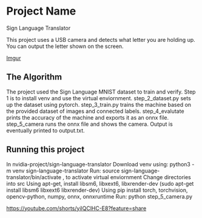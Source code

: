# Project Name
Sign Language Translator

This project uses a USB camera and detects what letter you are holding up. You can output the letter shown on the screen.

[Imgur](https://i.imgur.com/40Xp6x7.jpg)

## The Algorithm

The project used the Sign Language MNIST dataset to train and verify. Step 1 is to install venv and use the virtual enviornment. step_2_dataset.py sets up the dataset using pytorch. step_3_train.py trains the machine based on the provided dataset of images and connected labels. step_4_evalutate prints the accuracy of the machine and exports it as an onnx file. step_5_camera runs the onnx file and shows the camera. Output is eventually printed to output.txt.

## Running this project
In nvidia-project/sign-language-translator
Download venv using: python3 -m venv sign-language-translator
Run: source sign-language-translator/bin/activate , to activate virtual enviornment
Change directories into src
Using apt-get, install libsm6, libxext6, libxrender-dev (sudo apt-get install libsm6 libxext6 libxrender-dev)
Using pip install torch, torchvision, opencv-python, numpy, onnx, onnxruntime
Run: python step_5_camera.py

https://youtube.com/shorts/yilQClHC-E8?feature=share
